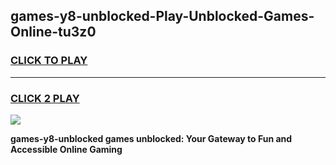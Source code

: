 
## games-y8-unblocked-Play-Unblocked-Games-Online-tu3z0
<h3>
<a href="https://premium76.site?title=games-y8-unblocked&ref=25A">CLICK TO PLAY</a></h3>
<hr>

<h3>
<a href="https://premium76.site?title=games-y8-unblocked&ref=25A">CLICK 2 PLAY</a>
  
</h3>

<a href="https://premium76.site?title=games-y8-unblocked&ref=25A"><img src="https://clearcache.store/games.png"></a>


**games-y8-unblocked games unblocked: Your Gateway to Fun and Accessible Online Gaming**
